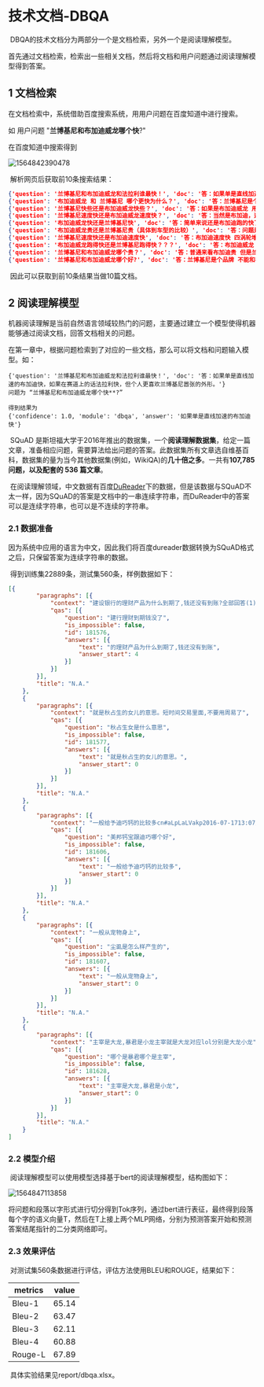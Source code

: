 # 技术文档-DBQA

​	DBQA的技术文档分为两部分一个是文档检索，另外一个是阅读理解模型。

首先通过文档检索，检索出一些相关文档，然后将文档和用户问题通过阅读理解模型得到答案。



## 1 文档检索

​	在文档检索中，系统借助百度搜索系统，用用户问题在百度知道中进行搜索。

如 用户问题 "**兰博基尼和布加迪威龙哪个快**?"

在百度知道中搜索得到

![1564842390478](../images/1564842390478.png)

​	解析网页后获取前10条搜索结果：

```json
{'question': '兰博基尼和布加迪威龙和法拉利谁最快！', 'doc': '答：如果单是直线加速的布加迪快，如果在赛道上的话法拉利快，但个人更喜欢兰博基尼嚣张的外形。'}
{'question': '布加迪威龙 和 兰博基尼 哪个更快为什么？', 'doc': '答：兰博基尼是个品牌 不能和布加迪威龙这个车型比 lamborghini过去的两款 一个蝙蝠一个该拉多 盖拉多较低级点说实话我很喜欢lamborghini 但是我说客观话没有威龙好 因为威龙是冲着速度来的而lamboeghini的这两款都是量产而且是很综合 不是为了那种...'}
{'question': '兰博基尼快些还是布加迪威龙快些？', 'doc': '答：如果是布加迪威龙 用一般的兰博，布加迪快。。如果用LP700系类的话很难说。。'}
{'question': '兰博基尼速度快还是布加迪威龙速度快？', 'doc': '答：当然是布加迪，这是几百万和几千万之间的区别'}
{'question': '布加迪威龙快还是兰博基尼快', 'doc': '答：简单来说还是布加迪跑的快了！'}
{'question': '布加迪威龙贵还是兰博基尼贵（具体到车型的比较）', 'doc': '答：问题是不能这么问的，因为有一些私家订购的车是没有公布价格的，但除去这个的话，你要比较我就和你说吧，布加迪也不止两辆车，还有很多二战前的车，还有近期一辆概念豪华车，以前还有奇龙！大家熟知的威龙价格在2300-4000万人民币左右， 兰博基...'}
{'question': '兰博基尼速度快还是布加迪速度快', 'doc': '答：布加迪速度快 四涡轮增压W16 8.0L引擎 排量 7993cc 最大功率 : 736kW(1001马力) /6000r/min 最大扭矩 : 1250Nm / 2200-5500r/min 轮胎 F-R: 245/690 R520 - 335/710 R540 (PAX System) 驱动形式: 全时四驱 最高时速 :406km/h 据说0-100不到2.9秒...'}
{'question': '布加迪威龙跑得快还是兰博基尼跑得快？？？', 'doc': '答：布加迪威龙！布加迪·威龙使用了由大众研发的16缸64气门引擎，采用大众的W型汽缸布局，并且使用了四个涡轮增压器，结构复杂而又不失严谨。这种W型16缸发动机使布加迪·威龙的最大功率飙升到了1001 匹马力，是全世界唯一超过千匹马力的汽车。(原装...'}
{'question': '兰博基尼和布加迪威龙哪个贵？', 'doc': '答：普通来看布加迪贵 但是兰博基尼有的型号的比布加迪贵，比如毒药，egoista都是限量版所以比普通布加迪贵。 车是不是二手也有关系，二手的话就难说了 还有不同国家的价格也不一样。 如果是改装车的话那要看改装费用 按现在（市面）可以买到的兰博...'}
{'question': '兰博基尼和布加迪威龙哪个好?', 'doc': '答：兰博基尼是个品牌 不能和布加迪威龙这个车型比 lamborghini过去的两款 一个蝙蝠一个该拉多 盖拉多较低级点说实话我很喜欢lamborghini 但是我说客观话没有威龙好 因为威龙是冲着速度来的而lamboeghini的这两款都是量产而且是很综合 不是为了那种...'}
```

​	因此可以获取到前10条结果当做10篇文档。

## 2 阅读理解模型

​	机器阅读理解是当前自然语言领域较热门的问题，主要通过建立一个模型使得机器能够通过阅读文档，回答文档相关的问题。

​	在第一章中，根据问题检索到了对应的一些文档，那么可以将文档和问题输入模型。如：

```
{'question': '兰博基尼和布加迪威龙和法拉利谁最快！', 'doc': '答：如果单是直线加速的布加迪快，如果在赛道上的话法拉利快，但个人更喜欢兰博基尼嚣张的外形。'}
问题为 “兰博基尼和布加迪威龙哪个快**?”

得到结果为
{'confidence': 1.0, 'module': 'dbqa', 'answer': '如果单是直线加速的布加迪快'}
```

​	SQuAD 是斯坦福大学于2016年推出的数据集，一个**阅读理解数据集**，给定一篇文章，准备相应问题，需要算法给出问题的答案。此数据集所有文章选自维基百科，数据集的量为当今其他数据集(例如，WikiQA)的**几十倍之多**。一共有**107,785问题，以及配套的 536 篇文章**。

​	在阅读理解领域，中文数据有百度[DuReader](http://ai.baidu.com/broad/introduction?dataset=dureader)下的数据，但是该数据与SQuAD不太一样，因为SQuAD的答案是文档中的一串连续字符串，而DuReader中的答案可以是连续字符串，也可以是不连续的字符串。

### 2.1 数据准备

​	因为系统中应用的语言为中文，因此我们将百度dureader数据转换为SQuAD格式之后，只保留答案为连续字符串的数据。

​	得到训练集22889条，测试集560条，样例数据如下：

```json
[{
		"paragraphs": [{
			"context": "建设银行的理财产品为什么到期了,钱还没有到账?全部回答(1)请点击举报理由网贷问答—有问必答10分钟答案即可获取没有网贷之家账号?立即注册",
			"qas": [{
				"question": "建行理财到期钱没了",
				"is_impossible": false,
				"id": 181576,
				"answers": [{
					"text": "的理财产品为什么到期了,钱还没有到账",
					"answer_start": 4
				}]
			}]
		}],
		"title": "N.A."
	},
	{
		"paragraphs": [{
			"context": "就是秋占生的女儿的意思。短时间交易里面,不要用周易了",
			"qas": [{
				"question": "秋占生女是什么意思",
				"is_impossible": false,
				"id": 181577,
				"answers": [{
					"text": "就是秋占生的女儿的意思。",
					"answer_start": 0
				}]
			}]
		}],
		"title": "N.A."
	},
	{
		"paragraphs": [{
			"context": "一般给予迪巧钙的比较多cn#aLpLaLVakp2016-07-1713:07宝宝知道提示您:回答为网友贡献,仅供参考。",
			"qas": [{
				"question": "美邦钙宝跟迪巧哪个好",
				"is_impossible": false,
				"id": 181606,
				"answers": [{
					"text": "一般给予迪巧钙的比较多",
					"answer_start": 0
				}]
			}]
		}],
		"title": "N.A."
	},
	{
		"paragraphs": [{
			"context": "一般从宠物身上",
			"qas": [{
				"question": "尘虱是怎么样产生的",
				"is_impossible": false,
				"id": 181607,
				"answers": [{
					"text": "一般从宠物身上",
					"answer_start": 0
				}]
			}]
		}],
		"title": "N.A."
	},
	{
		"paragraphs": [{
			"context": "主宰是大龙,暴君是小龙主宰就是大龙对应lol分别是大龙小龙",
			"qas": [{
				"question": "哪个是暴君哪个是主宰",
				"is_impossible": false,
				"id": 181628,
				"answers": [{
					"text": "主宰是大龙,暴君是小龙",
					"answer_start": 0
				}]
			}]
		}],
		"title": "N.A."
	}
]
```

### 2.2 模型介绍

​	阅读理解模型可以使用模型选择基于bert的阅读理解模型，结构图如下：

![1564847113858](../images/1564847113858.png)

​	将问题和段落以字形式进行切分得到Tok序列，通过bert进行表征，最终得到段落每个字的语义向量T，然后在T上接上两个MLP网络，分别为预测答案开始和预测答案结尾指针的二分类网络即可。 

### 2.3 效果评估

​	对测试集560条数据进行评估，评估方法使用BLEU和ROUGE，结果如下：

| metrics | value |
| ------- | ----- |
| Bleu-1  | 65.14 |
| Bleu-2  | 63.47 |
| Bleu-3  | 62.11 |
| Bleu-4  | 60.88 |
| Rouge-L | 67.89 |

​	具体实验结果见report/dbqa.xlsx。